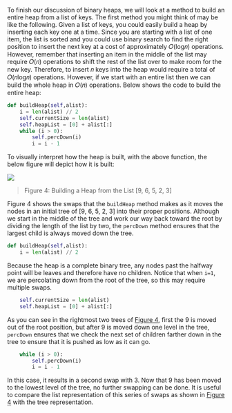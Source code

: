 <!--title={Binary Heap: buildHeap()}-->

<!--badges={Algorithms:10,Python:5}-->

<!--concepts={Binary Search Tree Heap}-->

To finish our discussion of binary heaps, we will look at a method to build an entire heap from a list of keys. The first method you might think of may be like the following. Given a list of keys, you could easily build a heap by inserting each key one at a time. Since you are starting with a list of one item, the list is sorted and you could use binary search to find the right position to insert the next key at a cost of approximately 𝑂(log𝑛) operations. However, remember that inserting an item in the middle of the list may require 𝑂(𝑛) operations to shift the rest of the list over to make room for the new key. Therefore, to insert 𝑛 keys into the heap would require a total of 𝑂(𝑛log𝑛) operations. However, if we start with an entire list then we can build the whole heap in 𝑂(𝑛) operations. Below shows the code to build the entire heap:

```python
def buildHeap(self,alist):
    i = len(alist) // 2
    self.currentSize = len(alist)
    self.heapList = [0] + alist[:]
    while (i > 0):
        self.percDown(i)
        i = i - 1
```

To visually interpret how the heap is built, with the above function, the below figure will depict how it is built:

![](https://runestone.academy/runestone/books/published/pythonds/_images/buildheap.png)

>  Figure 4: Building a Heap from the List [9, 6, 5, 2, 3]

Figure 4 shows the swaps that the `buildHeap` method makes as it moves the nodes in an initial tree of [9, 6, 5, 2, 3] into their proper positions. Although we start in the middle of the tree and work our way back toward the root by dividing the length of the list by two, the `percDown` method ensures that the largest child is always moved down the tree. 

```python
def buildHeap(self,alist):
    i = len(alist) // 2
```

Because the heap is a complete binary tree, any nodes past the halfway point will be leaves and therefore have no children. Notice that when `i=1`, we are percolating down from the root of the tree, so this may require multiple swaps. 

```python
    self.currentSize = len(alist)
    self.heapList = [0] + alist[:]
```

As you can see in the rightmost two trees of [Figure 4](https://runestone.academy/runestone/books/published/pythonds/Trees/BinaryHeapImplementation.html#fig-buildheap), first the 9 is moved out of the root position, but after 9 is moved down one level in the tree, `percDown` ensures that we check the next set of children farther down in the tree to ensure that it is pushed as low as it can go. 

```python
    while (i > 0):
        self.percDown(i)
        i = i - 1
```

In this case, it results in a second swap with 3. Now that 9 has been moved to the lowest level of the tree, no further swapping can be done. It is useful to compare the list representation of this series of swaps as shown in [Figure 4](https://runestone.academy/runestone/books/published/pythonds/Trees/BinaryHeapImplementation.html#fig-buildheap) with the tree representation.